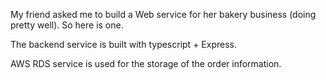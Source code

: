 My friend asked me to build a Web service for her bakery business (doing pretty well). So here is one.

The backend service is built with typescript + Express. 

AWS RDS service is used for the storage of the order information.

